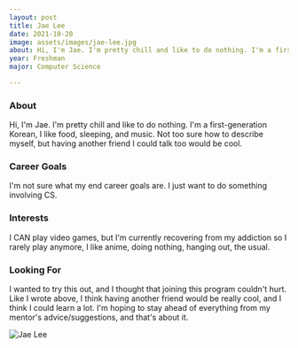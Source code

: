 ```yaml
---
layout: post
title: Jae Lee 
date: 2021-10-20
image: assets/images/jae-lee.jpg
about: Hi, I'm Jae. I'm pretty chill and like to do nothing. I'm a first-generation Korean, I like food, sleeping, and music. Not too sure how to describe myself, but having another friend I could talk too would be cool.
year: Freshman
major: Computer Science

---
```


### About

Hi, I'm Jae. I'm pretty chill and like to do nothing. I'm a first-generation Korean, I like food, sleeping, and music. Not too sure how to describe myself, but having another friend I could talk too would be cool.

### Career Goals

I'm not sure what my end career goals are. I just want to do something involving CS.

### Interests

I CAN play video games, but I'm currently recovering from my addiction so I rarely play anymore, I like anime, doing nothing, hanging out, the usual.

### Looking For

I wanted to try this out, and I thought that joining this program couldn't hurt. Like I wrote above, I think having another friend would be really cool, and I think I could learn a lot. I'm hoping to stay ahead of everything from my mentor's advice/suggestions, and that's about it.

<div class="text-center my-5">
    <img src="https://sase-drexel.github.io/mentorship-2021/jae-lee.jpg" alt="Jae Lee" class="rounded post-img" />
</div>
